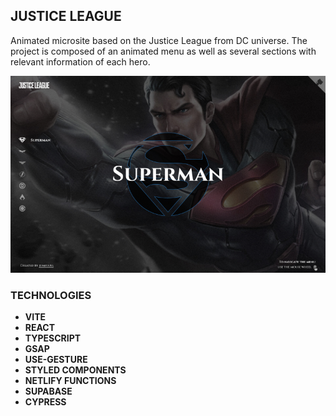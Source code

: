 ## JUSTICE LEAGUE

Animated microsite based on the Justice League from DC universe. The project is composed of an animated menu as well as several sections with relevant information of each hero.

![Screenshot](./public/screenshot.jpg 'Justice League')

### TECHNOLOGIES

- **VITE**
- **REACT**
- **TYPESCRIPT**
- **GSAP**
- **USE-GESTURE**
- **STYLED COMPONENTS**
- **NETLIFY FUNCTIONS**
- **SUPABASE**
- **CYPRESS**

